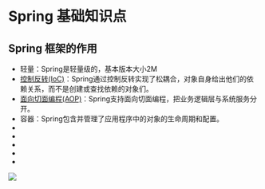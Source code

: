 # Spring 基础知识点
## Spring 框架的作用
* 轻量：Spring是轻量级的，基本版本大小2M
* [控制反转(IoC)](http://blog.csdn.net/u012561176/article/details/45974315)：Spring通过控制反转实现了松耦合，对象自身给出他们的依赖关系，而不是创建或查找依赖的对象们。
* [面向切面编程(AOP)](https://www.cnblogs.com/kangsir/p/6653245.html)：Spring支持面向切面编程，把业务逻辑层与系统服务分开。
* 容器：Spring包含并管理了应用程序中的对象的生命周期和配置。
* 
* 
* 
* 
* 
![](http://img.blog.csdn.net/20160512174600469)
